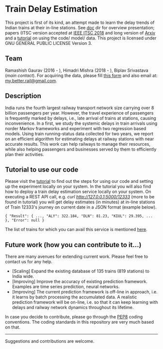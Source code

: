 # Train Delay Estimation
This project is first of its kind, an attempt made to learn the delay trends of
Indian trains at their in-line stations. See [doc](
https://github.com/R-Gaurav/train-delay-estimation/tree/master/doc) dir for overview
presentation; papers (ITSC version accepted at [IEEE ITSC 2018](
http://www.ieee-itsc2018.org) and long version of [Arxiv](
https://arxiv.org/abs/1806.02825) and a [tutorial](
https://github.com/R-Gaurav/train-delay-estimation/blob/master/doc/Tutorial.md)
on using the code/ model/ data. This project is licensed under GNU GENERAL PUBLIC
LICENSE Version 3.

## Team
Ramashish Gaurav (2016 - ),
Himadri Mishra (2018 - ),
Biplav Srivastava (*main contact*).
For acquiring the data, please fill [this form](https://docs.google.com/forms/d/e/1FAIpQLSc-u619QBL49KO7Lh6UvKOpSF4U1QDD-ZE0VZAqrtv-PlyehQ/viewform?usp=sf_link) and also email at:
my.better.rail@gmail.com.

## Description
India runs the fourth largest railway transport network size carrying
over 8 billion passengers per year. However, the travel experience of
passengers is frequently marked by delays, i.e., late arrival of trains at
stations, causing inconvenience. In a first, we study the systemic delays
in train arrivals using norder Markov frameworks and experiment with two
regression based models. Using train running-status data collected for two
years, we report on an efficient algorithm for estimating delays at
railway stations with near accurate results. This work can help
railways to manage their resources, while also helping passengers
and businesses served by them to efficiently plan their activities.

## Tutorial to use our code
Please visit the [tutorial](
https://github.com/R-Gaurav/train-delay-estimation/blob/master/doc/Tutorial.md)
to find out the steps for using our code and setting up the experiment locally on
your system. In the tutorial you will also find how to deploy a train delay
estimation service locally on your system. On executing a REST API call, e.g.
*curl http://127.0.0.1:5000/12333* (more to be found in tutorial) you will get
delay estimates (in minutes) at in-line stations of Train 12333's journey on
current date in a JSON format (example below).

`
{
  "Result": {
    ..., "ALY": 322.184, "DLN": 81.23, "KIUL": 29.395, ...
  },
  "Error": null
}
`

The list of trains for which you can avail this service is mentioned [here](
https://github.com/R-Gaurav/train-delay-estimation/blob/master/trains.txt).

## Future work (how you can contribute to it...)
There are many avenues for extending current work. Please feel free to
contact us for any help.

- [Scaling] Expand the existing database of 135 trains (819 stations) to India wide.
- [Improving] Improve the accuracy of existing prediction framework. Examples are
time series prediction, neural networks.
- [Improving] The current prediction framework is off-line in approach, i.e. it learns by
batch processing the accumulated data. A realistic prediction framework will be
on-line, i.e. so that it can  keep learning with delays and railway network dynamics
throughout its lifetime.

In case you decide to contribute, please go through the [PEP8](
https://www.python.org/dev/peps/pep-0008/) coding conventions.
The coding standards in this repository are very much based on that.

--------

Suggestions and contributions are welcome.
